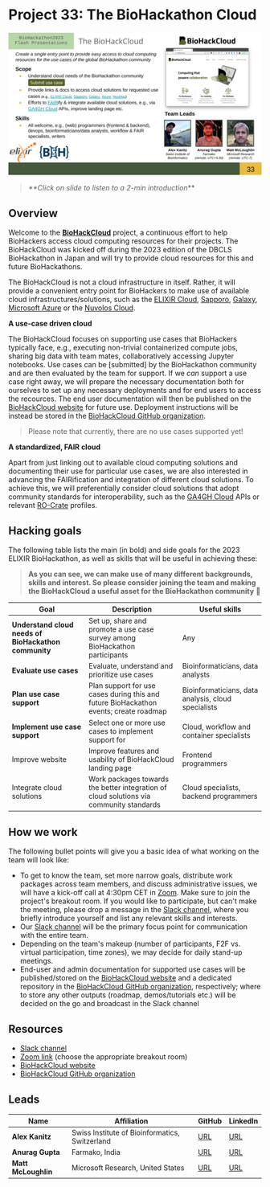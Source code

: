 # Project 33: The BioHackathon Cloud

[![overview slide](./project_overview.png)](https://drive.google.com/file/d/1bhqqnuGcq4Y0MZ982ErH9ZBvx1z53oP4/view?usp=drive_link)

> _**Click on slide to listen to a 2-min introduction_**

## Overview

Welcome to the [**BioHackCloud**](https://biohack.cloud/) project, a continuous effort to help BioHackers access cloud computing resources for their projects. The BioHackCloud was kicked off during the 2023 edition of the DBCLS BioHackathon in Japan and will try to provide cloud resources for this and future BioHackathons.

The BioHackCloud is not a cloud infrastructure in itself. Rather, it will provide a convenient entry point for BioHackers to make use of available cloud infrastructures/solutions, such as the [ELIXIR Cloud](https://elixir-cloud.dcc.sib.swiss/), [Sapporo](https://github.com/sapporo-wes/sapporo), [Galaxy](https://usegalaxy.org/), [Microsoft Azure](https://azure.microsoft.com/) or the [Nuvolos Cloud](https://nuvolos.cloud/).

**A use-case driven cloud**

The BioHackCloud focuses on supporting use cases that BioHackers typically face, e.g., executing non-trivial containerized compute jobs, sharing big data with team mates, collaboratively accessing Jupyter notebooks. Use cases can be [submitted] by the BioHackathon community and are then evaluated by the team for support. If we _can_ support a use case right away, we will prepare the necessary documentation both for ourselves to set up any necessary deployments and for end users to access the recources. The end user documentation will then be published on the [BioHackCloud website](https://biohack.cloud/) for future use. Deployment instructions will be instead be stored in the [BioHackCloud GitHub organization](https://github.com/biohackcloud/).

> Please note that currently, there are no use cases supported yet!

**A standardized, FAIR cloud**

Apart from just linking out to available cloud computing solutions and documenting their use for particular use cases, we are also interested in advancing the FAIRification and integration of different cloud solutions. To achieve this, we will preferentially consider cloud solutions that adopt community standards for interoperability, such as the [GA4GH Cloud](https://www.ga4gh.org/work_stream/cloud/) APIs or relevant [RO-Crate](https://www.researchobject.org/ro-crate/profiles.html) profiles.

## Hacking goals

The following table lists the main (in bold) and side goals for the 2023 ELIXIR BioHackathon, as well as skills that will be useful in achieving these:

> **As you can see, we can make use of many different backgrounds, skills and interest. So please consider joining the team and making the BioHackCloud a useful asset for the BioHackathon community** :rocket:

| Goal | Description | Useful skills |
| --- | --- | --- |
| **Understand cloud needs of BioHackathon community** | Set up, share and promote a use case survey among BioHackathon participants | Any |
| **Evaluate use cases** | Evaluate, understand and prioritize use cases | Bioinformaticians, data analysts |
| **Plan use case support** | Plan support for use cases during this and future BioHackathon events; create roadmap | Bioinformaticians, data analysis, cloud specialists |
| **Implement use case support** | Select one or more use cases to implement support for | Cloud, workflow and container specialists |
| Improve website | Improve features and usability of BioHackCloud landing page | Frontend programmers |
| Integrate cloud solutions | Work packages towards the better integration of cloud solutions via community standards | Cloud specialists, backend programmers |

## How we work

The following bullet points will give you a basic idea of what working on the team will look like:

- To get to know the team, set more narrow goals, distribute work packages across team members, and discuss administrative issues, we will have a kick-off call at 4:30pm CET in [Zoom](https://elixir-europe-org.zoom.us/j/87108266423?pwd=SVRNeEtsY1ArZ2ZjM3htTTN4TTBhQT09). Make sure to join the project's breakout room. If you would like to participate, but can't make the meeting, please drop a message in the [Slack channel](https://biohackeu.slack.com/archives/C03HQPMEN81), where you briefly introduce yourself and list any relevant skills and interests.
- Our [Slack channel](https://biohackeu.slack.com/archives/C03HQPMEN81) will be the primary focus point for communication with the entire team.
- Depending on the team's makeup (number of participants, F2F vs. virtual participation, time zones), we may decide for daily stand-up meetings.
- End-user and admin documentation for supported use cases will be published/stored on the [BioHackCloud website](https://biohack.cloud/) and a dedicated repository in the [BioHackCloud GitHub organization](https://github.com/biohackcloud), respectively; where to store any other outputs (roadmap, demos/tutorials etc.) will be decided on the go and broadcast in the Slack channel

## Resources

- [Slack channel](https://biohackeu.slack.com/archives/C03HQPMEN81)
- [Zoom link](https://elixir-europe-org.zoom.us/j/87108266423?pwd=SVRNeEtsY1ArZ2ZjM3htTTN4TTBhQT09) (choose the appropriate breakout room)
- [BioHackCloud website](https://biohack.cloud/)
- [BioHackCloud GitHub organization](https://github.com/biohackcloud)

## Leads

| Name | Affiliation | GitHub | LinkedIn |
| --- | --- | --- | --- |
| **Alex Kanitz** | Swiss Institute of Bioinformatics, Switzerland | [URL](https://github.com/uniqueg) | [URL](www.linkedin.com/in/alexanderkanitz/) |
| **Anurag Gupta** | Farmako, India | [URL](https://github.com/git-anurag-hub) | [URL](https://www.linkedin.com/in/anurag-gupta-1201/) |
| **Matt McLoughlin** | Microsoft Research, United States | [URL](https://github.com/MattMcL4475) | [URL](https://www.linkedin.com/in/mattmcl44/) |

